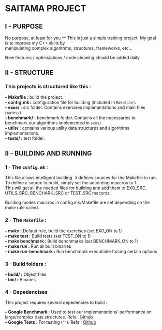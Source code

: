 # **SAITAMA PROJECT**

## __I - PURPOSE__

No purpose, at least for you ^^ This is just a simple training project. My goal is to improve my C++ skills by  
manipulating complex algorithms, structures, frameworks, etc...  

New features / optimizations / code cleaning should be added daily.  


## __II - STRUCTURE__

### This projects is structured like this :

**- Makefile :** build the project.  
**- config.mk :** configuration file for building (included in `Makefile`).  
**- exos/ :** src folder. Contains exercises implementations and main files (`mains/`).  
**- benchmark/ :** benchmark folder. Contains all the necessaries to benchmark our algorithms implemented in `exos/`.   
**- utils/ :** contains various utility data structures and algorithms implementations.   
**- tests/ :** test folder.   


## __II - BUILDING AND RUNNING__

### 1 - The `config.mk` :

This file allows intelligent building. It defines sources for the Makefile to run.  
To define a source to build, simply set the according maccros to 1.  
This will get all the needed files for building and add them to EXO_SRC, UTILS_SRC, BENCHARK_SRC or TEST_SRC maccros.   

Building modes maccros in config.mk/Makefile are set depending on the make rule called.   


### 2 - The `Makefile` :

**- make :** Default rule, build the exercises (set EXO_ON to 1)   
**- make test :** Build tests (set TEST_ON to 1)   
**- make benchmark :** Build benchmarks (set BENCHMARK_ON to 1)   
**- make run :** Run all built binaries   
**- make run-benchmark :** Run benchmark executable forcing certain options   


### 3 - Build folders :

**- build/ :** Object files  
**- bin/ :** Binaries  


### 4 - Depedencises

This project requires several depedencies to build :  

**- Google Benchmark :** Used to test our implementations' performance on large/complex data structures. Refs : [Github](https://github.com/google/benchmark)  
**- Google Tests :** For testing (^^). Refs : [Github](https://github.com/google/googletest)  